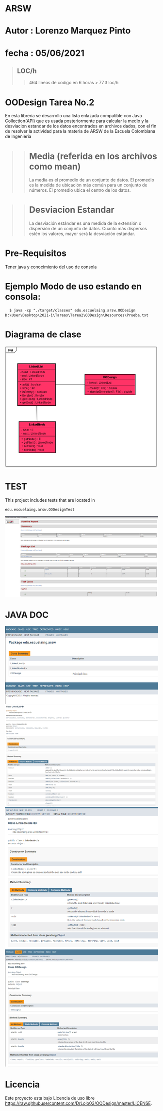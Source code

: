 # ARSW
# Autor : Lorenzo Marquez Pinto
# fecha : 05/06/2021
>## LOC/h
>> 464 lineas de codigo en 6<c> horas > 77.3 loc/h
# OODesign Tarea No.2
En esta libreria se desarrollo una lista enlazada compatible con Java Collection(API) que es usada posteriormente para calcular la medio y la desviacion estandar de los datos encontrados en archivos dados, con el fin de resolver la actividad para la materia de ARSW de la Escuela Colombiana de Ingenieria
>> # Media (referida en los archivos como mean)
>> La media es el promedio de un conjunto de datos. El promedio es la medida de ubicación más común para un conjunto de números. El promedio ubica el centro de los datos.

>> # Desviacion Estandar
>> La desviación estándar es una medida de la extensión o dispersión de un conjunto de datos. Cuanto más dispersos estén los valores, mayor será la desviación estándar.
# Pre-Requisitos
Tener java y conocimiento del uso de consola 

#  Ejemplo Modo de uso estando en consola:
~~~ 
  $ java -cp "./target/classes" edu.escuelaing.arsw.OODesign D:\User\Desktop\2021-i\Tareas\Tarea2\OODesign\Resources\Prueba.txt
~~~
# Diagrama de clase 

![](Resources/img/class.PNG)

# TEST
This project includes tests that are located in
```
edu.escuelaing.arsw.OODesignTest
```
![](Resources/img/test.PNG)
# JAVA DOC
![](Resources/img/doc1.PNG)
![](Resources/img/doc2.PNG)
![](Resources/img/doc3.PNG)
![](Resources/img/doc4.PNG)
# Licencia
Este proyecto esta bajo Licencia de uso libre https://raw.githubusercontent.com/DrLolo03/OODesign/master/LICENSE.

